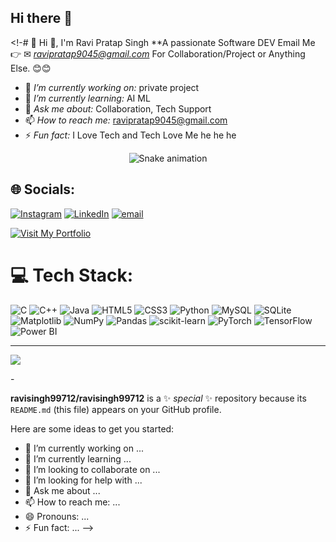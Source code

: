 ## Hi there 👋

<!-# 💫 Hi 👋, I'm Ravi Pratap Singh
**A passionate Software DEV
Email Me 👉 ✉ *ravipratap9045@gmail.com* For Collaboration/Project or Anything Else. 😊😊

- 🔭 *I’m currently working on:* private project 
- 🌱 *I’m currently learning:* AI ML
- 💬 *Ask me about:* Collaboration, Tech Support
- 📫 *How to reach me:* ravipratap9045@gmail.com
- ⚡ *Fun fact:* I Love Tech and Tech Love Me he he he 

<!-- Snake Game Repo View -->

<div align="center">
  <img src="https://profile-readme-generator.com/assets/snake.svg" alt="Snake animation" />
</div>

## 🌐 Socials:
[![Instagram](https://img.shields.io/badge/Instagram-%23E4405F.svg?logo=Instagram&logoColor=white)](https://instagram.com/virat_._tiwari) 
[![LinkedIn](https://img.shields.io/badge/LinkedIn-%230077B5.svg?logo=linkedin&logoColor=white)](https://linkedin.com/in/virattiwari) 
[![email](https://img.shields.io/badge/Email-D14836?logo=gmail&logoColor=white)](mailto:virattiwari1801@gmail.com) 

[![Visit My Portfolio](https://img.shields.io/badge/My%20Portfolio-Click%20Here-informational?style=for-the-badge&logo=google-chrome&logoColor=white&color=0E76A8)](https://viirat.github.io/Viratfolio/)


# 💻 Tech Stack:
![C](https://img.shields.io/badge/c-%2300599C.svg?style=for-the-badge&logo=c&logoColor=white) 
![C++](https://img.shields.io/badge/c++-%2300599C.svg?style=for-the-badge&logo=c%2B%2B&logoColor=white) 
![Java](https://img.shields.io/badge/java-%23ED8B00.svg?style=for-the-badge&logo=openjdk&logoColor=white) 
![HTML5](https://img.shields.io/badge/html5-%23E34F26.svg?style=for-the-badge&logo=html5&logoColor=white) 
![CSS3](https://img.shields.io/badge/css3-%231572B6.svg?style=for-the-badge&logo=css3&logoColor=white) 
![Python](https://img.shields.io/badge/python-3670A0?style=for-the-badge&logo=python&logoColor=ffdd54) 
![MySQL](https://img.shields.io/badge/mysql-4479A1.svg?style=for-the-badge&logo=mysql&logoColor=white) 
![SQLite](https://img.shields.io/badge/sqlite-%2307405e.svg?style=for-the-badge&logo=sqlite&logoColor=white) 
![Matplotlib](https://img.shields.io/badge/Matplotlib-%23ffffff.svg?style=for-the-badge&logo=Matplotlib&logoColor=black) 
![NumPy](https://img.shields.io/badge/numpy-%23013243.svg?style=for-the-badge&logo=numpy&logoColor=white) 
![Pandas](https://img.shields.io/badge/pandas-%23150458.svg?style=for-the-badge&logo=pandas&logoColor=white) 
![scikit-learn](https://img.shields.io/badge/scikit--learn-%23F7931E.svg?style=for-the-badge&logo=scikit-learn&logoColor=white) 
![PyTorch](https://img.shields.io/badge/PyTorch-%23EE4C2C.svg?style=for-the-badge&logo=PyTorch&logoColor=white) 
![TensorFlow](https://img.shields.io/badge/TensorFlow-%23FF6F00.svg?style=for-the-badge&logo=TensorFlow&logoColor=white)  
![Power BI](https://img.shields.io/badge/Power%20BI-F2C811?style=for-the-badge&logo=powerbi&logoColor=black)


---
[![](https://visitcount.itsvg.in/api?id=heyyveer&icon=0&color=0)](https://visitcount.itsvg.in)

<!-- Proudly created with GPRM ( https://gprm.itsvg.in ) -->-
**ravisingh99712/ravisingh99712** is a ✨ _special_ ✨ repository because its `README.md` (this file) appears on your GitHub profile.

Here are some ideas to get you started:

- 🔭 I’m currently working on ...
- 🌱 I’m currently learning ...
- 👯 I’m looking to collaborate on ...
- 🤔 I’m looking for help with ...
- 💬 Ask me about ...
- 📫 How to reach me: ...
- 😄 Pronouns: ...
- ⚡ Fun fact: ...
-->
